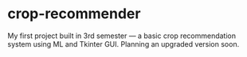 # crop-recommender
My first project built in 3rd semester — a basic crop recommendation system using ML and Tkinter GUI. Planning an upgraded version soon.

